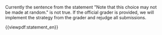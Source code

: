 Currently the sentence from the statement "Note that this choice may not be made at random." is not true. If the official grader is provided, we will implement the strategy from the grader and rejudge all submissions.

{{viewpdf:statement_en}}